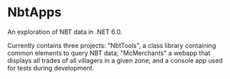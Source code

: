 # NbtApps
An exploration of NBT data in .NET 6.0.

Currently contains three projects: "NbtTools", a class library containing common elements to query NBT data; "McMerchants" a webapp that displays all trades of all villagers in a given zone; and a console app used for tests during development.
